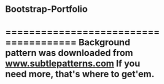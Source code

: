 # Bootstrap-Portfolio

======================================
 Background pattern was downloaded from www.subtlepatterns.com 
 If you need more, that's where to get'em.
 =====================================